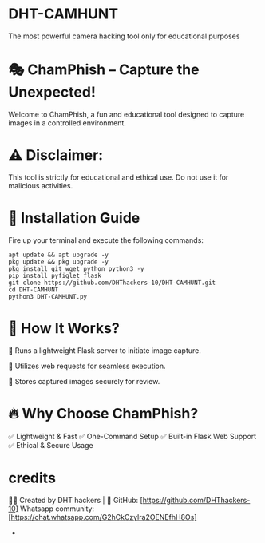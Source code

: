 # DHT-CAMHUNT
The most powerful camera hacking tool only for educational purposes 

# 🎭 ChamPhish – Capture the Unexpected!

Welcome to ChamPhish, a fun and educational tool designed to capture images in a controlled environment.

# ⚠️ Disclaimer: 
This tool is strictly for educational and ethical use. Do not use it for malicious activities.

# 🚀 Installation Guide

Fire up your terminal and execute the following commands:
```
apt update && apt upgrade -y
pkg update && pkg upgrade -y
pkg install git wget python python3 -y
pip install pyfiglet flask
git clone https://github.com/DHThackers-10/DHT-CAMHUNT.git
cd DHT-CAMHUNT
python3 DHT-CAMHUNT.py
```
# 🎯 How It Works?

🔹 Runs a lightweight Flask server to initiate image capture.

🔹 Utilizes web requests for seamless execution.

🔹 Stores captured images securely for review.

# 🔥 Why Choose ChamPhish?

✅ Lightweight & Fast
✅ One-Command Setup
✅ Built-in Flask Web Support
✅ Ethical & Secure Usage

# credits 
👨‍💻 Created by DHT hackers | 🔗 GitHub: [https://github.com/DHThackers-10]
Whatsapp community: [https://chat.whatsapp.com/G2hCkCzylra2OENEfhH8Os]


-

